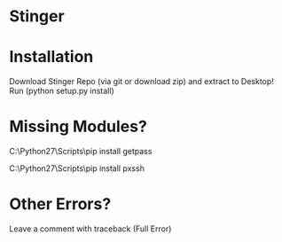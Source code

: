 # Stinger

# Installation #

Download Stinger Repo (via git or download zip) and extract to Desktop!
Run (python setup.py install)

# Missing Modules? #

C:\Python27\Scripts\pip install getpass

C:\Python27\Scripts\pip install pxssh

# Other Errors? #

Leave a comment with traceback (Full Error)
